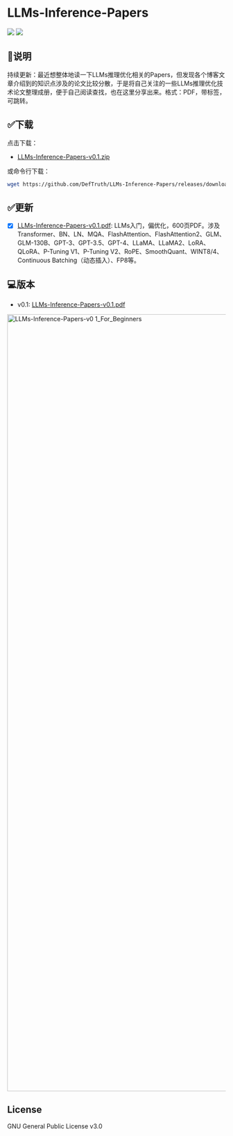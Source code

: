 # LLMs-Inference-Papers

![](https://img.shields.io/github/downloads/DefTruth/LLMs-Inference-Papers/total?color=ccf&label=downloads&logo=github&logoColor=lightgrey) ![](https://img.shields.io/github/stars/DefTruth/LLMs-Inference-Papers.svg?style=social)

## 🌟说明
持续更新：最近想整体地读一下LLMs推理优化相关的Papers，但发现各个博客文章介绍到的知识点涉及的论文比较分散，于是将自己关注的一些LLMs推理优化技术论文整理成册，便于自己阅读查找，也在这里分享出来。格式：PDF，带标签，可跳转。

## ✅下载  

点击下载：

- [LLMs-Inference-Papers-v0.1.zip](https://github.com/DefTruth/LLMs-Inference-Papers/releases/download/v0.1/LLMs-Inference-Papers-v0.1.zip)  


或命令行下载：

```bash
wget https://github.com/DefTruth/LLMs-Inference-Papers/releases/download/v0.1/LLMs-Inference-Papers-v0.1.zip
```

## ✅更新  

- [x] [LLMs-Inference-Papers-v0.1.pdf](https://github.com/DefTruth/LLMs-Inference-Papers/releases/download/v0.1/LLMs-Inference-Papers-v0.1.zip): LLMs入门，偏优化，600页PDF。涉及Transformer、BN、LN、MQA、FlashAttention、FlashAttention2、GLM、GLM-130B、GPT-3、GPT-3.5、GPT-4、LLaMA、LLaMA2、LoRA、QLoRA、P-Tuning V1、P-Tuning V2、RoPE、SmoothQuant、WINT8/4、Continuous Batching（动态插入）、FP8等。

## 💻版本  

- v0.1: [LLMs-Inference-Papers-v0.1.pdf](https://github.com/DefTruth/LLMs-Inference-Papers/releases/download/v0.1/LLMs-Inference-Papers-v0.1.zip)

<img width="1788" alt="LLMs-Inference-Papers-v0 1_For_Beginners" src="https://github.com/DefTruth/LLMs-Inference-Papers/assets/31974251/03fac365-87da-4c9d-909c-ea2fe457b127">


## License  

GNU General Public License v3.0
